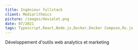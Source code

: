 ```yaml
---
title: Ingénieur fullstack
client: Mediarithmics
picture: /images/devialet.png
date: 07/2021
tags: Typescript,React,Node.js,Docker,Docker Compose,Rx.js
---
```


Développement d'outils web analytics et marketing
